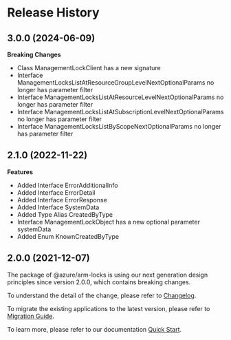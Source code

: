 # Release History
    
## 3.0.0 (2024-06-09)
    
**Breaking Changes**

  - Class ManagementLockClient has a new signature
  - Interface ManagementLocksListAtResourceGroupLevelNextOptionalParams no longer has parameter filter
  - Interface ManagementLocksListAtResourceLevelNextOptionalParams no longer has parameter filter
  - Interface ManagementLocksListAtSubscriptionLevelNextOptionalParams no longer has parameter filter
  - Interface ManagementLocksListByScopeNextOptionalParams no longer has parameter filter
    
    
## 2.1.0 (2022-11-22)
    
**Features**

  - Added Interface ErrorAdditionalInfo
  - Added Interface ErrorDetail
  - Added Interface ErrorResponse
  - Added Interface SystemData
  - Added Type Alias CreatedByType
  - Interface ManagementLockObject has a new optional parameter systemData
  - Added Enum KnownCreatedByType
    
    
## 2.0.0 (2021-12-07)

The package of @azure/arm-locks is using our next generation design principles since version 2.0.0, which contains breaking changes.

To understand the detail of the change, please refer to [Changelog](https://aka.ms/js-track2-changelog).

To migrate the existing applications to the latest version, please refer to [Migration Guide](https://aka.ms/js-track2-migration-guide).

To learn more, please refer to our documentation [Quick Start](https://aka.ms/azsdk/js/mgmt/quickstart).
